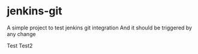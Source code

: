# jenkins-git

A simple project to test jenkins git integration
And it should be triggered by any change

Test
Test2
